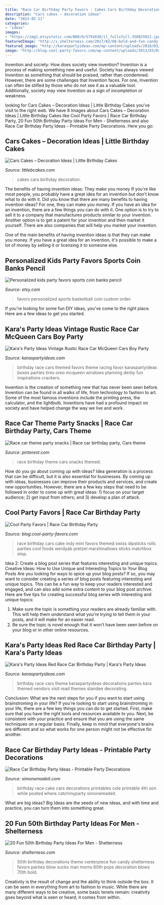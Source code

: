```yaml
---
title: "Race Car Birthday Party Favors : Cakes Cars Birthday Decoration"
description: "Cars cakes – decoration ideas"
date: "2023-02-11"
categories:
- "ideas"
images:
- "https://img1.etsystatic.com/000/0/5791830/il_fullxfull.350025021.jpg"
featuredImage: "http://i.shelterness.com/2017/02/08-bold-and-fun-candy-centerpiece.jpg"
featured_image: "http://karaspartyideas.com/wp-content/uploads/2018/03/Red-Race-Car-Birthday-Party-via-Karas-Party-Ideas-KarasPartyIdeas.com5_.jpg"
image: "http://blog.cool-party-favors.com/wp-content/uploads/2013/03/Race-Car-Party-Food.jpg"
---
```



Invention and society: How does society view invention?
Invention is a process of making something new and useful. Society has always viewed Invention as something that should be praised, rather than condemned. However, there are some challenges that Invention faces. For one, Invention can often be stifled by those who do not see it as a valuable tool. Additionally, society may view Invention as a sign of incompletion or weakness.

	

		
looking for Cars Cakes – Decoration Ideas | Little Birthday Cakes you've visit to the right web. We have 8 Images about Cars Cakes – Decoration Ideas | Little Birthday Cakes like Cool Party Favors | Race Car Birthday Party, 20 Fun 50th Birthday Party Ideas For Men - Shelterness and also Race Car Birthday Party Ideas - Printable Party Decorations. Here you go:
		
    
## Cars Cakes – Decoration Ideas | Little Birthday Cakes

<img loading=lazy src="http://www.littlebcakes.com/wp-content/uploads/2014/01/Cars-Birthday-Cakes.jpg" onerror="this.onerror=null;this.src='https://tse2.mm.bing.net/th?id=OIP.twbniwOvul7KC054CcKDQgHaLD&amp;pid=15.1';" alt="Cars Cakes – Decoration Ideas | Little Birthday Cakes">

_Source: littlebcakes.com_

>cakes cars birthday decoration. 

	

The benefits of having invention ideas: They make you money
If you're like most people, you probably have a great idea for an invention but don't know what to do with it. Did you know that there are many benefits to having invention ideas? For one, they can make you money.
If you have an idea for an invention, there are a few things you can do with it. One option is to try to sell it to a company that manufactures products similar to your invention. Another option is to get a patent for your invention and then market it yourself. There are also companies that will help you market your invention.

One of the main benefits of having invention ideas is that they can make you money. If you have a great idea for an invention, it's possible to make a lot of money by selling it or licensing it to someone else.

    
## Personalized Kids Party Favors Sports Coin Banks Pencil

<img loading=lazy src="https://img1.etsystatic.com/000/0/5791830/il_fullxfull.350025021.jpg" onerror="this.onerror=null;this.src='https://tse2.mm.bing.net/th?id=OIP.ni4Kx2uniJkrtJqYPq6keQHaFj&amp;pid=15.1';" alt="Personalized kids party favors sports coin banks pencil">

_Source: etsy.com_

>favors personalized sports basketball coin custom order. 

	

If you're looking for some fun DIY ideas, you've come to the right place. Here are a few ideas to get you started.

    
## Kara&#039;s Party Ideas Vintage Rustic Race Car McQueen Cars Boy Party

<img loading=lazy src="https://www.karaspartyideas.com/wp-content/uploads/2013/02/59750_501701219871508_601768388_n_600x820.png" onerror="this.onerror=null;this.src='https://tse1.mm.bing.net/th?id=OIP.xStkzQXn9pwvSwM355SQlQHaKH&amp;pid=15.1';" alt="Kara&#039;s Party Ideas Vintage Rustic Race Car McQueen Cars Boy Party">

_Source: karaspartyideas.com_

>birthday race cars themed favors theme racing favor karaspartyideas boxes parties tires oreo mcqueen windows planning derby fun inspirations crackers. 

	

Invention is the creation of something new that has never been seen before. Invention can be found in all walks of life, from technology to fashion to art. Some of the most famous inventions include the printing press, the calculator, and the lightbulb. Inventions have had a profound impact on society and have helped change the way we live and work.

    
## Race Car Theme Party Snacks | Race Car Birthday Party, Cars Theme

<img loading=lazy src="https://i.pinimg.com/736x/e9/9a/01/e99a01bf031339b744f6613dd52d0108.jpg" onerror="this.onerror=null;this.src='https://tse2.mm.bing.net/th?id=OIP.KFpSww2cNoQHRjxZmX2LIwHaJ4&amp;pid=15.1';" alt="Race car theme party snacks | Race car birthday party, Cars theme">

_Source: pinterest.com_

>race birthday theme cars snacks themed. 

	

How do you go about coming up with ideas?
Idea generation is a process that can be difficult, but it is also essential for businesses. By coming up with ideas, businesses can improve their products and services, and create new opportunities. However, there are a few key steps that need to be followed in order to come up with great ideas: 1) focus on your target audience; 2) get input from others; and 3) develop a plan of attack.

    
## Cool Party Favors | Race Car Birthday Party

<img loading=lazy src="http://blog.cool-party-favors.com/wp-content/uploads/2013/03/Race-Car-Party-Food.jpg" onerror="this.onerror=null;this.src='https://tse3.mm.bing.net/th?id=OIP.VghDM_7oX1EKCGUkp0kHnQHaE6&amp;pid=15.1';" alt="Cool Party Favors | Race Car Birthday Party">

_Source: blog.cool-party-favors.com_

>race birthday cars cake indy mini favors themed swiss dipsticks rolls parties cool foods werdyab pretzel marshmallows sticks matchbox stop. 

	

Idea 2: Create a blog post series that features interesting and unique topics.
Creative Ideas: How to Use Unique and Interesting Topics to Your Blog Posts 
Are you looking for ways to spice up your blog posts? If so, you may want to consider creating a series of blog posts featuring interesting and unique topics. This can be a fun way to keep your readers interested and engaged, and can also add some extra content to your blog post archive. Here are five tips for creating successful blog series with interesting and unique topics:

1. Make sure the topic is something your readers are already familiar with. This will help them understand what you’re trying to tell them in your posts, and it will make for an easier read.
2. Be sure the topic is novel enough that it won’t have been seen before on your blog or in other online resources.

    
## Kara&#039;s Party Ideas Red Race Car Birthday Party | Kara&#039;s Party Ideas

<img loading=lazy src="http://karaspartyideas.com/wp-content/uploads/2018/03/Red-Race-Car-Birthday-Party-via-Karas-Party-Ideas-KarasPartyIdeas.com5_.jpg" onerror="this.onerror=null;this.src='https://tse2.mm.bing.net/th?id=OIP.7wQpAaVl2tYvYu05a2DxSwHaLL&amp;pid=15.1';" alt="Kara&#039;s Party Ideas Red Race Car Birthday Party | Kara&#039;s Party Ideas">

_Source: karaspartyideas.com_

>birthday race cars theme karaspartyideas decorations parties kara themed vendors visit read themes standee decorating. 

	

Conclusion: What are the next steps for you if you want to start using brainstroming in your life?
If you're looking to start using brainstroming in your life, there are a few key things you can do to get started. First, make sure that you have the right tools and resources available to you. Next, be consistent with your practice and ensure that you are using the same techniques on a regular basis. Finally, keep in mind that everyone's brains are different and so what works for one person might not be effective for another.

    
## Race Car Birthday Party Ideas - Printable Party Decorations

<img loading=lazy src="http://www.simonemadeit.com/wp-content/uploads/2012/04/dsc00359.jpg" onerror="this.onerror=null;this.src='https://tse4.mm.bing.net/th?id=OIP.wRFJDnOorj1MOAjQju5xoQHaFj&amp;pid=15.1';" alt="Race Car Birthday Party Ideas - Printable Party Decorations">

_Source: simonemadeit.com_

>birthday race cake cars decorations printables cole printable 4th son while posted where catchmyparty simonemadeit. 

	

What are big ideas?
Big Ideas are the seeds of new ideas, and with time and practice, you can turn them into something great.

    
## 20 Fun 50th Birthday Party Ideas For Men - Shelterness

<img loading=lazy src="http://i.shelterness.com/2017/02/08-bold-and-fun-candy-centerpiece.jpg" onerror="this.onerror=null;this.src='https://tse2.mm.bing.net/th?id=OIP.xP4HLNOUXOoKgiBhvsT-1AHaJy&amp;pid=15.1';" alt="20 Fun 50th Birthday Party Ideas For Men - Shelterness">

_Source: shelterness.com_

>50th birthday decorations theme centerpiece fun candy shelterness favors parties blow sucks man moms 60th pops decoration blows 70th bold. 

	

Creativity is the result of change and the ability to think outside the box. It can be seen in everything from art to fashion to music. While there are many different ways to be creative, some basic tenets remain: creativity goes beyond what is seen or heard; it comes from within.

